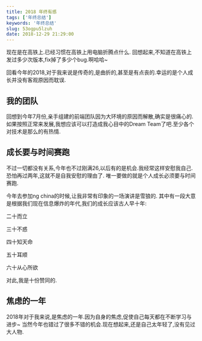 ```yaml
---
title: 2018 年终有感
tags: ['年终总结']
keywords: '年终总结'
slug: 53ogpu5lzuh
date: 2018-12-29 21:29:00
---
```


现在是在高铁上.已经习惯在高铁上用电脑折腾点什么.
回想起来,不知道在高铁上发过多少次版本,fix掉了多少个bug.啊哈哈~

回看今年的2018,对于我来说是传奇的,是曲折的,甚至是有点丧的.幸运的是个人成长并没有客观原因而耽误.

## 我的团队

回想到今年7月份,亲手组建的前端团队因为大环境的原因而解散,确实是很痛心的.
如果按照正常来发展,我想应该可以打造成我心目中的Dream Team了吧.至少各个对技术是那么的有热情.

## 成长要与时间赛跑

不过一切都没有关系,今年也不过刚满26,以后有的是机会.我经常这样安慰我自己.恐怕再过两年,这就不是自我安慰的理由了.
唯一要做的就是个人成长必须要与时间赛跑.

今年去参加ng china的时候,让我非常有印象的一场演讲是雪狼的.
其中有一段大意是根据我们现在信息爆炸的年代,我们的成长应该古人早十年:

二十而立

三十不惑

四十知天命

五十耳顺

六十从心所欲

对此,我是十份赞同的.


## 焦虑的一年

2018年对于我来说,是焦虑的一年.因为自身的焦虑,促使自己每天都在不断学习与进步~
当然今年也错过了很多不错的机会.现在想起来,还是自己太年轻了,没有见过大人物.
